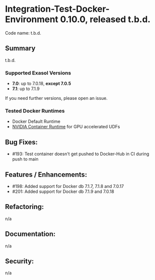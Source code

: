 # Integration-Test-Docker-Environment 0.10.0, released  t.b.d.

Code name: t.b.d.

## Summary
t.b.d.

### Supported Exasol Versions

* **7.0**: up to 7.0.18, **except 7.0.5**
* **7.1**: up to 7.1.9

If you need further versions, please open an issue.

### Tested Docker Runtimes

- Docker Default Runtime
- [NVIDIA Container Runtime](https://github.com/NVIDIA/nvidia-container-runtime) for GPU accelerated UDFs

## Bug Fixes:

 - #193: Test container doesn't get pushed to Docker-Hub in CI during push to main

## Features / Enhancements:

 - #198: Added support for Docker db 7.1.7, 7.1.8 and 7.0.17 
 - #201: Added support for Docker db 7.1.9 and 7.0.18

## Refactoring:

n/a

## Documentation:

n/a

## Security:

n/a
